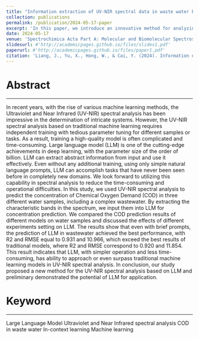 ```yaml
---
title: "Information extraction of UV-NIR spectral data in waste water based on Large Language Model"
collection: publications
permalink: /publication/2024-05-17-paper
excerpt: 'In this paper, we introduce an innovative method for analyzing Ultraviolet - Near Infrared spectra, leveraging large language model without any additional training. Our approach demonstrates superior performance compared to conventional machine learning techniques when evaluated on waste water sample.'
date: 2024-05-17
venue: 'Spectrochimica Acta Part A: Molecular and Biomolecular Spectroscopy'
slidesurl: #'http://academicpages.github.io/files/slides1.pdf'
paperurl: #'http://academicpages.github.io/files/paper1.pdf'
citation: 'Liang, J., Yu, X., Hong, W., & Cai, Y. (2024). Information extraction of UV-NIR spectral data in waste water based on Large Language Model. Spectrochimica Acta Part A: Molecular and Biomolecular Spectroscopy, 124475.'
---
```


# Abstract
---
In recent years, with the rise of various machine learning methods, the Ultraviolet and Near Infrared (UV-NIR) spectral analysis has been impressive in the determination of intricate systems. However, the UV-NIR spectral analysis based on traditional machine learning requires independent training with tedious parameter tuning for different samples or tasks. As a result, training a high-quality model is often complicated and time-consuming. Large language model (LLM) is one of the cutting-edge achievements in deep learning, with the parameter size of the order of billion. LLM can extract abstract information from input and use it effectively. Even without any additional training, using only simple natural language prompts, LLM can accomplish tasks that have never been seen before in completely new domains. We look forward to utilizing this capability in spectral analysis to reduce the time-consuming and operational difficulties. In this study, we used UV-NIR spectral analysis to predict the concentration of Chemical Oxygen Demand (COD) in three different water samples, including a complex wastewater. By extracting the characteristic bands in the spectrum, we input them into LLM for concentration prediction. We compared the COD prediction results of different models on water samples and discussed the effects of different experiments setting on LLM. The results show that even with brief prompts, the prediction of LLM in wastewater achieved the best performance, with R2 and RMSE equal to 0.931 and 10.966, which exceed the best results of traditional models, where R2 and RMSE correspond to 0.920 and 11.854. This result indicates that LLM, with simpler operation and less time-consuming, has ability to approach or even surpass traditional machine learning models in UV-NIR spectral analysis. In conclusion, our study proposed a new method for the UV-NIR spectral analysis based on LLM and preliminary demonstrated the potential of LLM for application.  

# Keyword
---
Large Language Model Ultraviolet and Near Infrared spectral analysis COD in waste water In-context learning Machine learning 